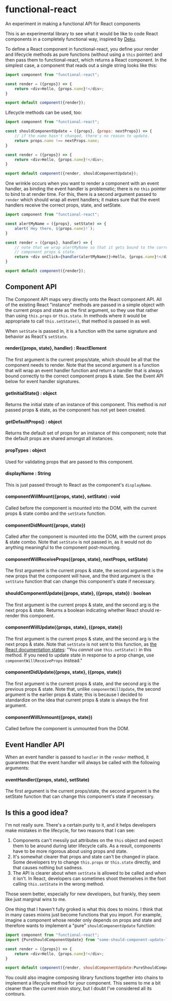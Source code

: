 # functional-react
An experiment in making a functional API for React components

This is an experimental library to see what it would be like to code React components in a completely functional way, inspired by [Deku](https://github.com/dekujs/deku).

To define a React component in functional-react, you define your render and lifecycle methods as pure functions (without using a `this` pointer) and then pass them to functional-react, which returns a React component. In the simplest case, a component that reads out a single string looks like this:

```javascript
import component from "functional-react";

const render = ({props}) => {
	return <div>Hello, {props.name}!</div>;
} 

export default component({render});
```

Lifecycle methods can be used, too:

```javascript
import component from "functional-react";

const shouldComponentUpdate = ({props}, {props: nextProps}) => {
	// if the name hasn't changed, there's no reason to update.
	return props.name !== nextProps.name;
}

const render = ({props}) => {
	return <div>Hello, {props.name}!</div>;
} 

export default component({render, shouldComponentUpdate});
```

One wrinkle occurs when you want to render a component with an event handler, as binding the event handler is problematic; there is no `this` pointer to bind to at render time. For this, there is a second argument passed to `render` which should wrap all event handlers; it makes sure that the event handlers receive the correct props, state, and setState.

```javascript
import component from "functional-react";

const alertMyName = ({props}, setState) => {
	alert(`Hey there, ${props.name}!`);
}

const render = ({props}, handler) => {
	// note that we wrap alertMyName so that it gets bound to the correct 
	// component props & state.
	return <div onClick={handler(alertMyName)}>Hello, {props.name}!</div>;
} 

export default component({render});
```

## Component API

The Component API maps very directly onto the React component API. All of the existing React "instance" methods are passed in a simple object with the current props and state as the first argument, so they use that rather than using `this.props` or `this.state`. In methods where it would be appropriate to call `this.setState()`, that method is passed in as well.

When `setState` is passed in, it is a function with the same signature and behavior as React's `setState`.

#### render({props, state}, handler) : ReactElement
The first argument is the current props/state, which should be all that the component needs to render. Note that the second argument is a function that will wrap an event handler function and return a handler that is always bound correctly to the correct component props & state. See the Event API below for event handler signatures.

#### getInitialState() : object
Returns the initial state of an instance of this component. This method is *not* passed props & state, as the component has not yet been created.

#### getDefaultProps() : object
Returns the default set of props for an instance of this component; note that the default props are shared amongst all instances.

#### propTypes : object
Used for validating props that are passed to this component.

#### displayName : String
This is just passed through to React as the component's `displayName`.

#### componentWillMount({props, state}, setState) : void
Called before the component is mounted into the DOM, with the current props & state combo and the `setState` function.

#### componentDidMount({props, state})
Called after the component is mounted into the DOM, with the current props & state combo. Note that `setState` is not passed in, as it would not do anything meaningful to the component post-mounting.

#### componentWillReceiveProps({props, state}, nextProps, setState)
The first argument is the current props & state, the second argument is the new props that the component will have, and the third argument is the `setState` function that can change this component's state if necessary. 

#### shouldComponentUpdate({props, state}, ({props, state}) : boolean  
The first argument is the current props & state, and the second arg is the next props & state. Returns a boolean indicating whether React should re-render this component. 

#### componentWillUpdate({props, state}, ({props, state})
The first argument is the current props & state, and the second arg is the next props & state. Note that `setState` is not sent to this function, as [the React documentation states](https://facebook.github.io/react/docs/component-specs.html#updating-componentwillupdate): "You _cannot_ use `this.setState()` in this method. If you need to update state in response to a prop change, use `componentWillReceiveProps` instead."

#### componentDidUpdate({props, state}, ({props, state})
The first argument is the current props & state, and the second arg is the previous props & state. Note that, unlike `componentWillUpdate`, the second argument is the earlier props & state; this is because I decided to standardize on the idea that current props & state is always the first argument.

#### componentWillUnmount({props, state})
Called before the component is unmounted from the DOM.

## Event Handler API

When an event handler is passed to `handler` in the `render` method, it guarantees that the event handler will always be called with the following arguments:

#### eventHandler({props, state}, setState)
The first argument is the current props/state, the second argument is the setState function that can change this component's state if necessary.

## Is this a good idea?

I'm not really sure. There's a certain purity to it, and it helps developers make mistakes in the lifecycle, for two reasons that I can see:

1. Components can't messily put attributes on the `this` object and expect them to be around during later lifecycle calls. As a result, components have to be more rigorous about using props and state.
2. It's somewhat clearer that props and state can't be changed in place. Some developers try to change `this.props` or `this.state` directly, and that causes nothing but sadness.
3. The API is clearer about when `setState` is allowed to be called and when it isn't. In React, developers can sometimes shoot themselves in the foot calling `this.setState` in the wrong method.

Those seem better, especially for new developers, but frankly, they seem like just marginal wins to me. 

One thing that I haven't fully groked is what this does to mixins. I think that in many cases mixins just become functions that you import. For example, imagine a component whose render only depends on props and state and therefore wants to implement a "pure" `shouldComponentUpdate` function:

```javascript
import component from "functional-react";
import {PureShouldComponentUpdate} from "some-should-component-update-lib-of-your-choosing";

const render = ({props}) => {
	return <div>Hello, {props.name}!</div>;
} 

export default component({render, shouldComponentUpdate:PureShouldComponentUpdate});
```

You could also imagine composing library functions together into chains to implement a lifecycle method for your component. This seems to me a bit cleaner than the current mixin story, but I doubt I've considered all its contours.